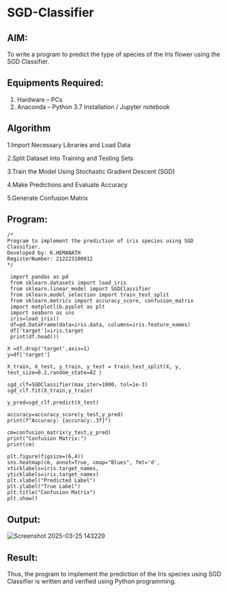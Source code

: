 # SGD-Classifier
## AIM:
To write a program to predict the type of species of the Iris flower using the SGD Classifier.

## Equipments Required:
1. Hardware – PCs
2. Anaconda – Python 3.7 Installation / Jupyter notebook

## Algorithm
1.Import Necessary Libraries and Load Data

2.Split Dataset into Training and Testing Sets

3.Train the Model Using Stochastic Gradient Descent (SGD)

4.Make Predictions and Evaluate Accuracy

5.Generate Confusion Matrix 

## Program:
```
/*
Program to implement the prediction of iris species using SGD Classifier.
Developed by: K.HEMANATH
RegisterNumber: 212223100012
*/
```
```
 import pandas as pd
 from sklearn.datasets import load_iris
 from sklearn.linear_model import SGDClassifier
 from sklearn.model_selection import train_test_split
 from sklearn.metrics import accuracy_score, confusion_matrix
 import matplotlib.pyplot as plt
 import seaborn as sns
 iris=load_iris()
 df=pd.DataFrame(data=iris.data, columns=iris.feature_names)
 df['target']=iris.target
 print(df.head())

X =df.drop('target',axis=1)
y=df['target']

X_train, X_test, y_train, y_test = train_test_split(X, y, test_size=0.2,random_state=42 )

sgd_clf=SGDClassifier(max_iter=1000, tol=1e-3)
sgd_clf.fit(X_train,y_train)

y_pred=sgd_clf.predict(X_test)

accuracy=accuracy_score(y_test,y_pred)
print(f"Accuracy: {accuracy:.3f}")

cm=confusion_matrix(y_test,y_pred)
print("Confusion Matrix:")
print(cm)

plt.figure(figsize=(6,4))
sns.heatmap(cm, annot=True, cmap="Blues", fmt='d', xticklabels=iris.target_names,
yticklabels=iris.target_names)
plt.xlabel("Predicted Label")
plt.ylabel("True Label")
plt.title("Confusion Matrix")
plt.show()
```

## Output:

![Screenshot 2025-03-25 143229](https://github.com/user-attachments/assets/93746c3d-ccd0-4555-a035-59667149dbe6)

## Result:
Thus, the program to implement the prediction of the Iris species using SGD Classifier is written and verified using Python programming.
